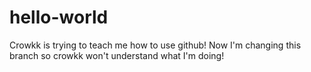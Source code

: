 # hello-world
Crowkk is trying to teach me how to use github! 
Now I'm changing this branch so crowkk won't understand what I'm doing!
